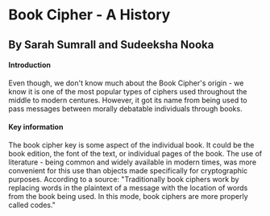 # Book Cipher - A History
## By Sarah Sumrall and Sudeeksha Nooka

#### Introduction
  Even though, we don't know much about the Book Cipher's origin - we know it is one of the most popular types of ciphers used throughout the middle to modern centures. However, it got its name from being used to pass messages between morally debatable individuals through books. 
#### Key information
  The book cipher key is some aspect of the individual book. It could be the book edition, the font of the text, or individual pages of the book. The use of literature - being common and widely available in modern times, was more convenient for this use than objects made specifically for cryptographic purposes. According to a source: "Traditionally book ciphers work by replacing words in the plaintext of a message with the location of words from the book being used. In this mode, book ciphers are more properly called codes."
